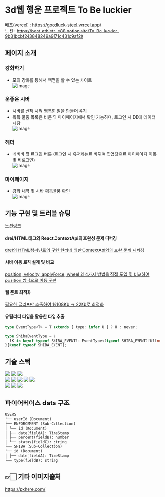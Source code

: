 

# 3d웹 행운 프로젝트 To Be luckier
배포(vercel) : https://goodluck-steel.vercel.app/  
노션 : https://best-athlete-e88.notion.site/To-Be-luckier-9b31bcbf243848249a9171c431c9af20

##  페이지 소개
### 강화하기
- 모의 강화를 통해서 액땜을 할 수 있는 사이트  
![image](https://github.com/suhong99/goodluck/assets/120103909/af7065cd-a746-482f-8be4-e3ad985069ed)

### 운좋은 시바
- 시바를 산책 시켜 행복한 일을 만들어 주기  
- 획득 물품 목록은 비콘 및 마이페이지에서 확인 가능하며, 로그인 시 DB에 데이터 저장  
![image](https://github.com/suhong99/goodluck/assets/120103909/0cd0d486-730e-453a-a135-3ad6336b9834)


### 헤더
- 네비바 및 로그인 버튼 (로그인 시 유저메뉴로 바뀌며 팝업창으로 마이페이지 이동 및 비로그인)  
![image](https://github.com/suhong99/goodluck/assets/120103909/dd62d3f4-2129-4bcc-a581-79bdd2125808)

### 마이페이지
-  강화 내역 및 시바 획득물품 확인   
![image](https://github.com/suhong99/goodluck/assets/120103909/f28874bf-e3d5-43da-83bf-32ae10a63b59)

## 기능 구현 및 트러블 슈팅
[노션링크](https://www.notion.so/71bf8c2fc4d343de8ddcb8b2abaa2223)

#### drei/HTML 태그와 React.ContextApi의 호완성 문제 디버깅
[drei의 HTML컴퍼넌트의 구현 원리에 의한 ContextApi와의 호완 문제 디버깅](https://ungumungum.tistory.com/129)

#### 시바 이동 로직 설계 및 비교
[position, velocity, applyForce, wheel 의 4가지 방법을 직접 도입 및 비교하여 position 방식으로 이동 구현](https://ungumungum.tistory.com/125)

#### 웹 폰트 최적화
[필요한 글리프만 추출하여 16108Kb → 22Kb로 최적화](https://ungumungum.tistory.com/124)

#### 유틸리티 타입을 활용한 타입 추출
```typescript
type EventType<T> = T extends { type: infer U } ? U : never;

type ShibaEventType = {
  [K in keyof typeof SHIBA_EVENT]: EventType<(typeof SHIBA_EVENT)[K][number]>;
}[keyof typeof SHIBA_EVENT];
```

##  기술 스택
<div>
<img src="https://img.shields.io/badge/html5-E34F26?style=for-the-badge&logo=html5&logoColor=white">
<img src="https://img.shields.io/badge/css-1572B6?style=for-the-badge&logo=css3&logoColor=white">
<img src="https://img.shields.io/badge/typescript-3178C6?style=for-the-badge&logo=typescript&logoColor=white">
  <br/>
<img src="https://img.shields.io/badge/react-61DAFB?style=for-the-badge&logo=react&logoColor=black">
<img src="https://img.shields.io/badge/Next-black?style=for-the-badge&logo=next.js&logoColor=white">
<img src="https://img.shields.io/badge/vercel-%23000000.svg?style=for-the-badge&logo=vercel&logoColor=white">
<img src="https://img.shields.io/badge/firebase-%23039BE5.svg?style=for-the-badge&logo=firebase"/>
<img src="https://img.shields.io/badge/zustand-000000?style=for-the-badge&logoColor=white">
  <br/>
<img src="https://img.shields.io/badge/threejs-black?style=for-the-badge&logo=three.js&logoColor=white">
<img src="https://img.shields.io/badge/R3F-000000?style=for-the-badge&logoColor=white">
<img src="https://img.shields.io/badge/react/cannon-000000?style=for-the-badge&logoColor=white">
</div>

## 파이어베이스 data 구조
```markdown
USERS
└── userId (Document)
├── ENFORCEMENT (Sub-Collection)
│ └── id (Document)
│ ├── date(fieldA): TimeStamp
│ ├── percent(fieldB): number
│ └── status(fieldC): string
└── SHIBA (Sub-Collection)
└── id (Document)
│ ├── date(fieldA): TimeStamp
└── type(fieldB): string
```

## 👉🏻 기타 이미지출처

https://pxhere.com/
